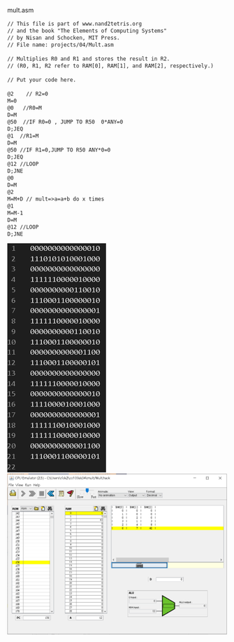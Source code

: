 mult.asm

    // This file is part of www.nand2tetris.org
    // and the book "The Elements of Computing Systems"
    // by Nisan and Schocken, MIT Press.
    // File name: projects/04/Mult.asm

    // Multiplies R0 and R1 and stores the result in R2.
    // (R0, R1, R2 refer to RAM[0], RAM[1], and RAM[2], respectively.)

    // Put your code here.

    @2    // R2=0
    M=0
    @0   //R0=M 
    D=M
    @50  //IF R0=0 , JUMP TO R50  0*ANY=0
    D;JEQ 
    @1  //R1=M
    D=M
    @50 //IF R1=0,JUMP TO R50 ANY*0=0
    D;JEQ
    @12 //LOOP 
    D;JNE
    @0
    D=M
    @2
    M=M+D // mult=>a=a+b do x times 
    @1
    M=M-1
    D=M
    @12 //LOOP
    D;JNE

![image](https://github.com/mnnmnm/co109a/blob/master/homework/pic/work8-1.jpg)
![image](https://github.com/mnnmnm/co109a/blob/master/homework/pic/work8-2.jpg)

